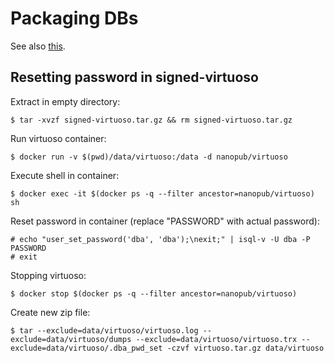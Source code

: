 Packaging DBs
=============

See also [this](https://github.com/peta-pico/nanopub-services/blob/master/packaging.md).


## Resetting password in signed-virtuoso

Extract in empty directory:

    $ tar -xvzf signed-virtuoso.tar.gz && rm signed-virtuoso.tar.gz

Run virtuoso container:

    $ docker run -v $(pwd)/data/virtuoso:/data -d nanopub/virtuoso

Execute shell in container:

    $ docker exec -it $(docker ps -q --filter ancestor=nanopub/virtuoso) sh

Reset password in container (replace "PASSWORD" with actual password):

    # echo "user_set_password('dba', 'dba');\nexit;" | isql-v -U dba -P PASSWORD
    # exit

Stopping virtuoso:

    $ docker stop $(docker ps -q --filter ancestor=nanopub/virtuoso)

Create new zip file:

    $ tar --exclude=data/virtuoso/virtuoso.log --exclude=data/virtuoso/dumps --exclude=data/virtuoso/virtuoso.trx --exclude=data/virtuoso/.dba_pwd_set -czvf virtuoso.tar.gz data/virtuoso

